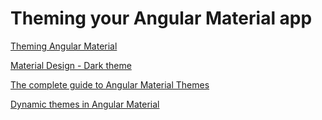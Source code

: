 
# Theming your Angular Material app


[Theming Angular Material](https://material.angular.io/guide/theming)

[Material Design - Dark theme](https://material.io/design/color/dark-theme.html#behavior)

[The complete guide to Angular Material Themes](https://medium.com/@tomastrajan/the-complete-guide-to-angular-material-themes-4d165a9d24d1)

[Dynamic themes in Angular Material](https://medium.com/grensesnittet/dynamic-themes-in-angular-material-b6dc0c88dfd7)
